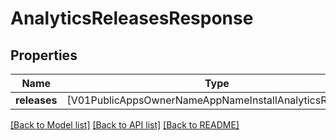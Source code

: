 # AnalyticsReleasesResponse

## Properties
Name | Type | Description | Notes
------------ | ------------- | ------------- | -------------
**releases** | [V01PublicAppsOwnerNameAppNameInstallAnalyticsReleases] |  | [optional] 

[[Back to Model list]](../README.md#documentation-for-models) [[Back to API list]](../README.md#documentation-for-api-endpoints) [[Back to README]](../README.md)


